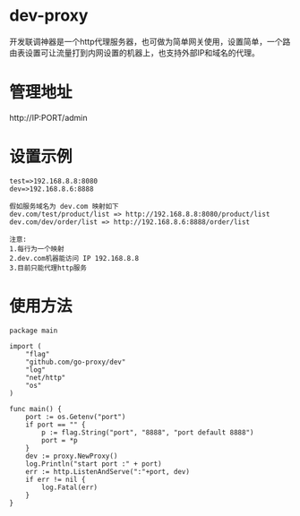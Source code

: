 # dev-proxy
开发联调神器是一个http代理服务器，也可做为简单网关使用，设置简单，一个路由表设置可让流量打到内网设置的机器上，也支持外部IP和域名的代理。
# 管理地址
http://IP:PORT/admin

# 设置示例
```
test=>192.168.8.8:8080
dev=>192.168.8.6:8888

假如服务域名为 dev.com 映射如下
dev.com/test/product/list => http://192.168.8.8:8080/product/list
dev.com/dev/order/list => http://192.168.8.6:8888/order/list

注意:
1.每行为一个映射
2.dev.com机器能访问 IP 192.168.8.8
3.目前只能代理http服务
```

# 使用方法
```
package main

import (
	"flag"
	"github.com/go-proxy/dev"
	"log"
	"net/http"
	"os"
)

func main() {
	port := os.Getenv("port")
	if port == "" {
		p := flag.String("port", "8888", "port default 8888")
		port = *p
	}
	dev := proxy.NewProxy()
	log.Println("start port :" + port)
	err := http.ListenAndServe(":"+port, dev)
	if err != nil {
		log.Fatal(err)
	}
}
```
